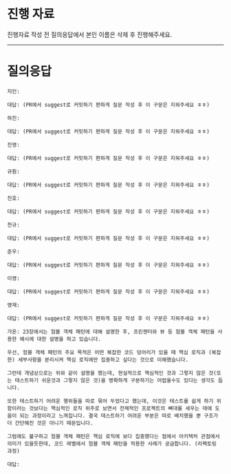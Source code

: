 # 진행 자료

진행자료 작성 전 질의응답에서 본인 이름은 삭제 후 진행해주세요.

---

# 질의응답

```text
지인:

대답: (PR에서 suggest로 커밋하기 편하게 질문 작성 후 이 구문은 지워주세요 ㅎㅎ)
```

```text
하진:

대답: (PR에서 suggest로 커밋하기 편하게 질문 작성 후 이 구문은 지워주세요 ㅎㅎ)
```

```text
진영:

대답: (PR에서 suggest로 커밋하기 편하게 질문 작성 후 이 구문은 지워주세요 ㅎㅎ)
```

```text
규훤:

대답: (PR에서 suggest로 커밋하기 편하게 질문 작성 후 이 구문은 지워주세요 ㅎㅎ)
```

```text
진호:

대답: (PR에서 suggest로 커밋하기 편하게 질문 작성 후 이 구문은 지워주세요 ㅎㅎ)
```

```text
천규:

대답: (PR에서 suggest로 커밋하기 편하게 질문 작성 후 이 구문은 지워주세요 ㅎㅎ)
```

```text
준우:

대답: (PR에서 suggest로 커밋하기 편하게 질문 작성 후 이 구문은 지워주세요 ㅎㅎ)
```

```text
이영:

대답: (PR에서 suggest로 커밋하기 편하게 질문 작성 후 이 구문은 지워주세요 ㅎㅎ)
```

```text
영재:

대답: (PR에서 suggest로 커밋하기 편하게 질문 작성 후 이 구문은 지워주세요 ㅎㅎ)
```

```text
가온: 23장에서는 험블 객체 패턴에 대해 설명한 후, 프린젠터와 뷰 등 험블 객체 패턴을 사용한 예시에 대한 설명을 하고 있습니다.

우선, 험블 객체 패턴의 주요 목적은 어떤 복잡한 코드 덩어리가 있을 때 핵심 로직과 (복잡한) 세부사항을 분리시켜 핵심 로직에만 집중하고 싶다는 것으로 이해했습니다.

그런데 개념상으로는 위와 같이 설명을 했는데, 현실적으로 핵심적인 것과 그렇지 않은 것(또는 테스트하기 쉬운것과 그렇지 않은 것)을 명확하게 구분하기는 어렵울수도 있다는 생각도 듭니다.

또한 테스트하기 어려운 행위들을 따로 묶어 두었다고 했는데, 이것은 테스트를 쉽게 하기 위함이라는 것보다는 핵심적인 로직 위주로 보면서 전체적인 프로젝트의 뼈대를 세우는 데에 도움이 되는 과정이라고 느껴집니다. 결국 테스트하기 어려운 부분은 따로 배치했을 뿐 구조가 더 간단해진 것은 아니기 때문입니다.

그럼에도 불구하고 험블 객체 패턴은 핵심 로직에 보다 집중했다는 점에서 아키텍처 관점에서 의미가 있을듯한데, 코드 레벨에서 험블 객체 패턴을 적용한 사례가 궁금합니다. (리팩토링 과정)

대답:
```
